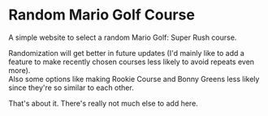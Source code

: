 # Random Mario Golf Course
A simple website to select a random Mario Golf: Super Rush course.

Randomization will get better in future updates (I'd mainly like to add a feature to make recently chosen courses less likely to avoid repeats even more).  
Also some options like making Rookie Course and Bonny Greens less likely since they're so similar to each other.

That's about it. There's really not much else to add here.